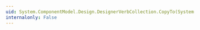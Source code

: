 ```yaml
---
uid: System.ComponentModel.Design.DesignerVerbCollection.CopyTo(System.ComponentModel.Design.DesignerVerb[],System.Int32)
internalonly: False
---
```

